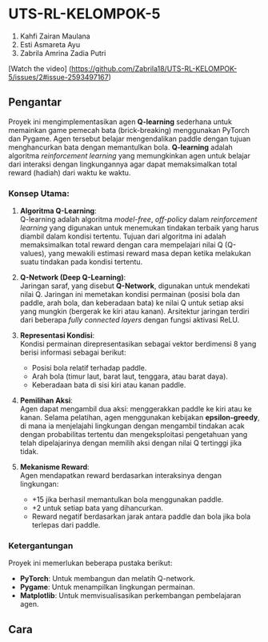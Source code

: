 # UTS-RL-KELOMPOK-5
1. Kahfi Zairan Maulana
2. Esti Asmareta Ayu
3. Zabrila Amrina Zadia Putri

[Watch the video] (https://github.com/Zabrila18/UTS-RL-KELOMPOK-5/issues/2#issue-2593497167)

## Pengantar

Proyek ini mengimplementasikan agen **Q-learning** sederhana untuk memainkan game pemecah bata (brick-breaking) menggunakan PyTorch dan Pygame. Agen tersebut belajar mengendalikan paddle dengan tujuan menghancurkan bata dengan memantulkan bola. **Q-learning** adalah algoritma *reinforcement learning* yang memungkinkan agen untuk belajar dari interaksi dengan lingkungannya agar dapat memaksimalkan total reward (hadiah) dari waktu ke waktu.

### Konsep Utama:

1. **Algoritma Q-Learning**:  
   Q-learning adalah algoritma *model-free*, *off-policy* dalam *reinforcement learning* yang digunakan untuk menemukan tindakan terbaik yang harus diambil dalam kondisi tertentu. Tujuan dari algoritma ini adalah memaksimalkan total reward dengan cara mempelajari nilai Q (Q-values), yang mewakili estimasi reward masa depan ketika melakukan suatu tindakan pada kondisi tertentu.

2. **Q-Network (Deep Q-Learning)**:  
   Jaringan saraf, yang disebut **Q-Network**, digunakan untuk mendekati nilai Q. Jaringan ini memetakan kondisi permainan (posisi bola dan paddle, arah bola, dan keberadaan bata) ke nilai Q untuk setiap aksi yang mungkin (bergerak ke kiri atau kanan). Arsitektur jaringan terdiri dari beberapa *fully connected layers* dengan fungsi aktivasi ReLU.

3. **Representasi Kondisi**:  
   Kondisi permainan direpresentasikan sebagai vektor berdimensi 8 yang berisi informasi sebagai berikut:
   - Posisi bola relatif terhadap paddle.
   - Arah bola (timur laut, barat laut, tenggara, atau barat daya).
   - Keberadaan bata di sisi kiri atau kanan paddle.

4. **Pemilihan Aksi**:  
   Agen dapat mengambil dua aksi: menggerakkan paddle ke kiri atau ke kanan. Selama pelatihan, agen menggunakan kebijakan **epsilon-greedy**, di mana ia menjelajahi lingkungan dengan mengambil tindakan acak dengan probabilitas tertentu dan mengeksploitasi pengetahuan yang telah dipelajarinya dengan memilih aksi dengan nilai Q tertinggi jika tidak.

5. **Mekanisme Reward**:  
   Agen mendapatkan reward berdasarkan interaksinya dengan lingkungan:
   - +15 jika berhasil memantulkan bola menggunakan paddle.
   - +2 untuk setiap bata yang dihancurkan.
   - Reward negatif berdasarkan jarak antara paddle dan bola jika bola terlepas dari paddle.

### Ketergantungan

Proyek ini memerlukan beberapa pustaka berikut:
- **PyTorch**: Untuk membangun dan melatih Q-network.
- **Pygame**: Untuk menampilkan lingkungan permainan.
- **Matplotlib**: Untuk memvisualisasikan perkembangan pembelajaran agen.

## Cara
